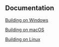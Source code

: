 ## Documentation

[Building on Windows](/docs/windows.md)

[Building on macOS](/docs/macos.md)

[Building on Linux](/docs/linux.md)
